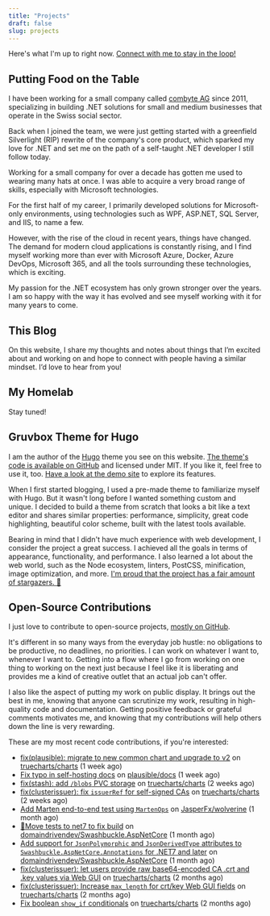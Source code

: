 ```yaml
---
title: "Projects"
draft: false
slug: projects
---
```


Here's what I'm up to right now.
[Connect with me to stay in the loop!](/about#get-in-touch)

## Putting Food on the Table

I have been working for a small company called [combyte AG](https://combyte.ch)
since 2011, specializing in building .NET solutions for small and medium
businesses that operate in the Swiss social sector.

Back when I joined the team, we were just getting started with a greenfield
Silverlight (RIP) rewrite of the company's core product, which sparked my love
for .NET and set me on the path of a self-taught .NET developer I still follow
today.

Working for a small company for over a decade has gotten me used to wearing many
hats at once. I was able to acquire a very broad range of skills, especially
with Microsoft technologies.

For the first half of my career, I primarily developed solutions for
Microsoft-only environments, using technologies such as WPF, ASP.NET, SQL
Server, and IIS, to name a few.

However, with the rise of the cloud in recent years, things have changed. The
demand for modern cloud applications is constantly rising, and I find myself
working more than ever with Microsoft Azure, Docker, Azure DevOps, Microsoft
365, and all the tools surrounding these technologies, which is exciting.

My passion for the .NET ecosystem has only grown stronger over the years. I am
so happy with the way it has evolved and see myself working with it for many
years to come.

## This Blog

On this website, I share my thoughts and notes about things that I’m excited
about and working on and hope to connect with people having a similar mindset.
I’d love to hear from you!

## My Homelab

Stay tuned!

## Gruvbox Theme for Hugo

I am the author of the [Hugo](https://gohugo.io) theme you see on this website.
[The theme's code is available on GitHub](https://github.com/schnerring/hugo-theme-gruvbox)
and licensed under MIT. If you like it, feel free to use it, too.
[Have a look at the demo site](https://hugo-theme-gruvbox.schnerring.net) to
explore its features.

When I first started blogging, I used a pre-made theme to familiarize myself
with Hugo. But it wasn't long before I wanted something custom and unique. I
decided to build a theme from scratch that looks a bit like a text editor and
shares similar properties: performance, simplicity, great code highlighting,
beautiful color scheme, built with the latest tools available.

Bearing in mind that I didn't have much experience with web development, I
consider the project a great success. I achieved all the goals in terms of
appearance, functionality, and performance. I also learned a lot about the web
world, such as the Node ecosystem, linters, PostCSS, minification, image
optimization, and more.
[I'm proud that the project has a fair amount of stargazers. 🤩](https://github.com/schnerring/hugo-theme-gruvbox/stargazers)

## Open-Source Contributions

I just love to contribute to open-source projects,
[mostly on GitHub](https://github.com/schnerring/).

It's different in so many ways from the everyday job hustle: no obligations to
be productive, no deadlines, no priorities. I can work on whatever I want to,
whenever I want to. Getting into a flow where I go from working on one thing to
working on the next just because I feel like it is liberating and provides me a
kind of creative outlet that an actual job can't offer.

I also like the aspect of putting my work on public display. It brings out the
best in me, knowing that anyone can scrutinize my work, resulting in
high-quality code and documentation. Getting positive feedback or grateful
comments motivates me, and knowing that my contributions will help others down
the line is very rewarding.

These are my most recent code contributions, if you're interested:





- [fix(plausible): migrate to new common chart and upgrade to v2](https://github.com/truecharts/charts/pull/11186) on [truecharts/charts](https://github.com/truecharts/charts) (1 week ago)
- [Fix typo in self-hosting docs](https://github.com/plausible/docs/pull/419) on [plausible/docs](https://github.com/plausible/docs) (1 week ago)
- [fix(stash): add `/blobs` PVC storage](https://github.com/truecharts/charts/pull/10852) on [truecharts/charts](https://github.com/truecharts/charts) (2 weeks ago)
- [fix(clusterissuer): fix `issuerRef` for self-signed CAs](https://github.com/truecharts/charts/pull/10847) on [truecharts/charts](https://github.com/truecharts/charts) (2 weeks ago)
- [Add Marten end-to-end test using `MartenOps`](https://github.com/JasperFx/wolverine/pull/427) on [JasperFx/wolverine](https://github.com/JasperFx/wolverine) (1 month ago)
- [💚Move tests to net7 to fix build](https://github.com/domaindrivendev/Swashbuckle.AspNetCore/pull/2672) on [domaindrivendev/Swashbuckle.AspNetCore](https://github.com/domaindrivendev/Swashbuckle.AspNetCore) (1 month ago)
- [Add support for `JsonPolymorphic` and `JsonDerivedType` attributes to `Swashbuckle.AspNetCore.Annotations` for .NET7 and later](https://github.com/domaindrivendev/Swashbuckle.AspNetCore/pull/2671) on [domaindrivendev/Swashbuckle.AspNetCore](https://github.com/domaindrivendev/Swashbuckle.AspNetCore) (1 month ago)
- [fix(clusterissuer): let users provide raw base64-encoded CA .crt and .key values via Web GUI](https://github.com/truecharts/charts/pull/9594) on [truecharts/charts](https://github.com/truecharts/charts) (2 months ago)
- [fix(clusterissuer): Increase `max_length` for crt/key Web GUI fields](https://github.com/truecharts/charts/pull/9447) on [truecharts/charts](https://github.com/truecharts/charts) (2 months ago)
- [Fix boolean `show_if` conditionals](https://github.com/truecharts/charts/pull/9218) on [truecharts/charts](https://github.com/truecharts/charts) (2 months ago)




